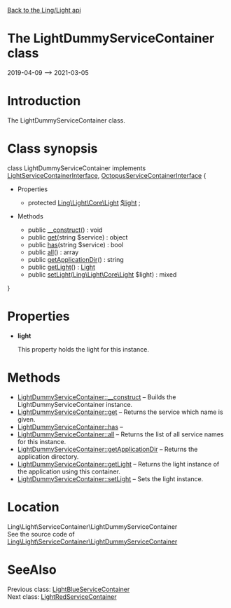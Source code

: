 [Back to the Ling/Light api](https://github.com/lingtalfi/Light/blob/master/doc/api/Ling/Light.md)



The LightDummyServiceContainer class
================
2019-04-09 --> 2021-03-05






Introduction
============

The LightDummyServiceContainer class.



Class synopsis
==============


class <span class="pl-k">LightDummyServiceContainer</span> implements [LightServiceContainerInterface](https://github.com/lingtalfi/Light/blob/master/doc/api/Ling/Light/ServiceContainer/LightServiceContainerInterface.md), [OctopusServiceContainerInterface](https://github.com/lingtalfi/Octopus/blob/master/ServiceContainer/OctopusServiceContainerInterface.php) {

- Properties
    - protected [Ling\Light\Core\Light](https://github.com/lingtalfi/Light/blob/master/doc/api/Ling/Light/Core/Light.md) [$light](#property-light) ;

- Methods
    - public [__construct](https://github.com/lingtalfi/Light/blob/master/doc/api/Ling/Light/ServiceContainer/LightDummyServiceContainer/__construct.md)() : void
    - public [get](https://github.com/lingtalfi/Light/blob/master/doc/api/Ling/Light/ServiceContainer/LightDummyServiceContainer/get.md)(string $service) : object
    - public [has](https://github.com/lingtalfi/Light/blob/master/doc/api/Ling/Light/ServiceContainer/LightDummyServiceContainer/has.md)(string $service) : bool
    - public [all](https://github.com/lingtalfi/Light/blob/master/doc/api/Ling/Light/ServiceContainer/LightDummyServiceContainer/all.md)() : array
    - public [getApplicationDir](https://github.com/lingtalfi/Light/blob/master/doc/api/Ling/Light/ServiceContainer/LightDummyServiceContainer/getApplicationDir.md)() : string
    - public [getLight](https://github.com/lingtalfi/Light/blob/master/doc/api/Ling/Light/ServiceContainer/LightDummyServiceContainer/getLight.md)() : [Light](https://github.com/lingtalfi/Light/blob/master/doc/api/Ling/Light/Core/Light.md)
    - public [setLight](https://github.com/lingtalfi/Light/blob/master/doc/api/Ling/Light/ServiceContainer/LightDummyServiceContainer/setLight.md)([Ling\Light\Core\Light](https://github.com/lingtalfi/Light/blob/master/doc/api/Ling/Light/Core/Light.md) $light) : mixed

}




Properties
=============

- <span id="property-light"><b>light</b></span>

    This property holds the light for this instance.
    
    



Methods
==============

- [LightDummyServiceContainer::__construct](https://github.com/lingtalfi/Light/blob/master/doc/api/Ling/Light/ServiceContainer/LightDummyServiceContainer/__construct.md) &ndash; Builds the LightDummyServiceContainer instance.
- [LightDummyServiceContainer::get](https://github.com/lingtalfi/Light/blob/master/doc/api/Ling/Light/ServiceContainer/LightDummyServiceContainer/get.md) &ndash; Returns the service which name is given.
- [LightDummyServiceContainer::has](https://github.com/lingtalfi/Light/blob/master/doc/api/Ling/Light/ServiceContainer/LightDummyServiceContainer/has.md) &ndash; 
- [LightDummyServiceContainer::all](https://github.com/lingtalfi/Light/blob/master/doc/api/Ling/Light/ServiceContainer/LightDummyServiceContainer/all.md) &ndash; Returns the list of all service names for this instance.
- [LightDummyServiceContainer::getApplicationDir](https://github.com/lingtalfi/Light/blob/master/doc/api/Ling/Light/ServiceContainer/LightDummyServiceContainer/getApplicationDir.md) &ndash; Returns the application directory.
- [LightDummyServiceContainer::getLight](https://github.com/lingtalfi/Light/blob/master/doc/api/Ling/Light/ServiceContainer/LightDummyServiceContainer/getLight.md) &ndash; Returns the light instance of the application using this container.
- [LightDummyServiceContainer::setLight](https://github.com/lingtalfi/Light/blob/master/doc/api/Ling/Light/ServiceContainer/LightDummyServiceContainer/setLight.md) &ndash; Sets the light instance.





Location
=============
Ling\Light\ServiceContainer\LightDummyServiceContainer<br>
See the source code of [Ling\Light\ServiceContainer\LightDummyServiceContainer](https://github.com/lingtalfi/Light/blob/master/ServiceContainer/LightDummyServiceContainer.php)



SeeAlso
==============
Previous class: [LightBlueServiceContainer](https://github.com/lingtalfi/Light/blob/master/doc/api/Ling/Light/ServiceContainer/LightBlueServiceContainer.md)<br>Next class: [LightRedServiceContainer](https://github.com/lingtalfi/Light/blob/master/doc/api/Ling/Light/ServiceContainer/LightRedServiceContainer.md)<br>

